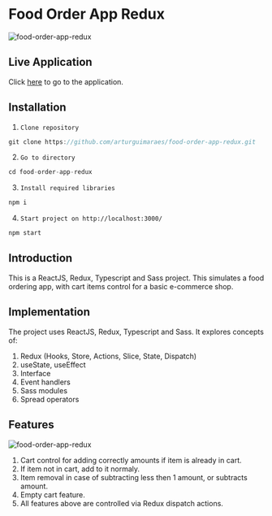 # Food Order App Redux

![food-order-app-redux](https://github.com/arturguimaraes/food-order-app-redux/blob/main/src/assets/img/print1.png?raw=true)

## Live Application

Click [here](https://arturguimaraes.github.io/food-order-app-redux/) to go to the application.

## Installation

1. `Clone repository`
```js 
git clone https://github.com/arturguimaraes/food-order-app-redux.git 
```
2. `Go to directory`
```js 
cd food-order-app-redux
```
3. `Install required libraries`
```js 
npm i
```
4. `Start project on http://localhost:3000/`
```js 
npm start
```

## Introduction

This is a ReactJS, Redux, Typescript and Sass project. This simulates a food ordering app, with cart items control for a basic e-commerce shop.

## Implementation

The project uses ReactJS, Redux, Typescript and Sass. It explores concepts of:

1. Redux (Hooks, Store, Actions, Slice, State, Dispatch)
2. useState, useEffect
3. Interface
4. Event handlers
5. Sass modules
6. Spread operators

## Features

![food-order-app-redux](https://github.com/arturguimaraes/food-order-app-redux/blob/main/src/assets/img/print2.png?raw=true)

1. Cart control for adding correctly amounts if item is already in cart.
2. If item not in cart, add to it normaly.
3. Item removal in case of subtracting less then 1 amount, or subtracts amount.
4. Empty cart feature.
5. All features above are controlled via Redux dispatch actions.